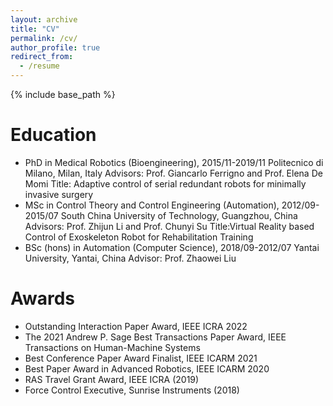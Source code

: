 ```yaml
---
layout: archive
title: "CV"
permalink: /cv/
author_profile: true
redirect_from:
  - /resume
---
```


{% include base_path %}

Education
======
* PhD in Medical Robotics (Bioengineering), 2015/11-2019/11
  Politecnico di Milano, Milan, Italy
  Advisors: Prof. Giancarlo Ferrigno and Prof. Elena De Momi
  Title: Adaptive control of serial redundant robots for minimally invasive surgery
* MSc in Control Theory and Control Engineering (Automation), 2012/09-2015/07
  South China University of Technology, Guangzhou, China
  Advisors: Prof. Zhijun Li and Prof. Chunyi Su
  Title:Virtual Reality based Control of Exoskeleton Robot for Rehabilitation Training
* BSc (hons) in Automation (Computer Science), 2018/09-2012/07
  Yantai University, Yantai, China
  Advisor: Prof. Zhaowei Liu

Awards
======
* Outstanding Interaction Paper Award, IEEE ICRA 2022
* The 2021 Andrew P. Sage Best Transactions Paper Award, IEEE Transactions on Human-Machine Systems
* Best Conference Paper Award Finalist, IEEE ICARM 2021
* Best Paper Award in Advanced Robotics, IEEE ICARM 2020
* RAS Travel Grant Award, IEEE ICRA (2019)
* Force Control Executive, Sunrise Instruments (2018)

